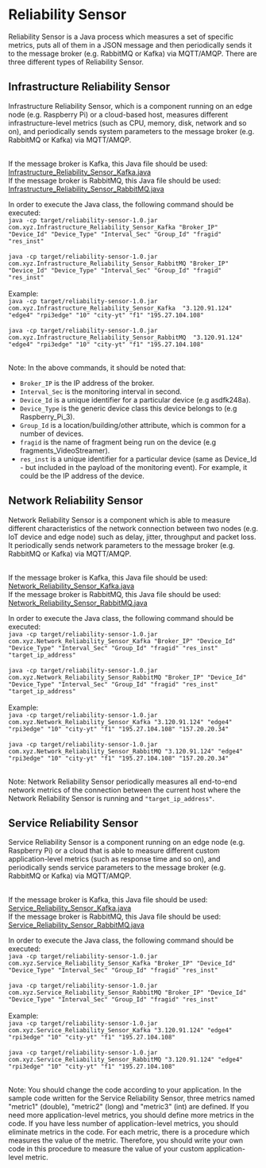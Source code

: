 # Reliability Sensor
Reliability Sensor is a Java process which measures a set of specific metrics, puts all of them in a JSON message and then periodically sends it to the message broker (e.g. RabbitMQ or Kafka) via MQTT/AMQP. There are three different types of Reliability Sensor.

## Infrastructure Reliability Sensor
Infrastructure Reliability Sensor, which is a component running on an edge node (e.g. Raspberry Pi) or a cloud-based host, measures different infrastructure-level metrics (such as CPU, memory, disk, network and so on), and periodically sends system parameters to the message broker (e.g. RabbitMQ or Kafka) via MQTT/AMQP.

<br>If the message broker is Kafka, this Java file should be used: [Infrastructure_Reliability_Sensor_Kafka.java](https://github.com/salmant/RabbitMQ-Kafka-Reliability-Sensor/blob/master/src/main/java/com/xyz/Infrastructure_Reliability_Sensor_Kafka.java)
<br>If the message broker is RabbitMQ, this Java file should be used: [Infrastructure_Reliability_Sensor_RabbitMQ.java](https://github.com/salmant/RabbitMQ-Kafka-Reliability-Sensor/blob/master/src/main/java/com/xyz/Infrastructure_Reliability_Sensor_RabbitMQ.java)

In order to execute the Java class, the following command should be executed:
<br>`java -cp target/reliability-sensor-1.0.jar com.xyz.Infrastructure_Reliability_Sensor_Kafka "Broker_IP" "Device_Id" "Device_Type" "Interval_Sec" "Group_Id" "fragid" "res_inst"`
<br>
<br>`java -cp target/reliability-sensor-1.0.jar com.xyz.Infrastructure_Reliability_Sensor_RabbitMQ "Broker_IP" "Device_Id" "Device_Type" "Interval_Sec" "Group_Id" "fragid" "res_inst"`
<br><br>Example:
<br>`java -cp target/reliability-sensor-1.0.jar com.xyz.Infrastructure_Reliability_Sensor_Kafka  "3.120.91.124" "edge4" "rpi3edge" "10" "city-yt" "f1" "195.27.104.108"`
<br>
<br>`java -cp target/reliability-sensor-1.0.jar com.xyz.Infrastructure_Reliability_Sensor_RabbitMQ  "3.120.91.124" "edge4" "rpi3edge" "10" "city-yt" "f1" "195.27.104.108"`

<br>Note: In the above commands, it should be noted that:
* `Broker_IP` is the IP address of the broker.
* `Interval_Sec` is the monitoring interval in second.
* `Device_Id` is a unique identifier for a particular device (e.g asdfk248a).
* `Device_Type` is the generic device class this device belongs to (e.g Raspberry_Pi_3).
* `Group_Id` is a location/building/other attribute, which is common for a number of devices.
* `fragid` is the name of fragment being run on the device (e.g fragments_VideoStreamer).
* `res_inst` is a unique identifier for a particular device (same as Device_Id - but included in the payload of the monitoring event). For example, it could be the IP address of the device.

## Network Reliability Sensor
Network Reliability Sensor is a component which is able to measure different characteristics of the network connection between two nodes (e.g. IoT device and edge node) such as delay, jitter, throughput and packet loss. It periodically sends network parameters to the message broker (e.g. RabbitMQ or Kafka) via MQTT/AMQP.

<br>If the message broker is Kafka, this Java file should be used: [Network_Reliability_Sensor_Kafka.java](https://github.com/salmant/RabbitMQ-Kafka-Reliability-Sensor/blob/master/src/main/java/com/xyz/Network_Reliability_Sensor_Kafka.java)
<br>If the message broker is RabbitMQ, this Java file should be used: [Network_Reliability_Sensor_RabbitMQ.java](https://github.com/salmant/RabbitMQ-Kafka-Reliability-Sensor/blob/master/src/main/java/com/xyz/Network_Reliability_Sensor_RabbitMQ.java)

In order to execute the Java class, the following command should be executed:
<br>`java -cp target/reliability-sensor-1.0.jar com.xyz.Network_Reliability_Sensor_Kafka "Broker_IP" "Device_Id" "Device_Type" "Interval_Sec" "Group_Id" "fragid" "res_inst" "target_ip_address"`
<br>
<br>`java -cp target/reliability-sensor-1.0.jar com.xyz.Network_Reliability_Sensor_RabbitMQ "Broker_IP" "Device_Id" "Device_Type" "Interval_Sec" "Group_Id" "fragid" "res_inst" "target_ip_address"`
<br><br>Example:
<br>`java -cp target/reliability-sensor-1.0.jar com.xyz.Network_Reliability_Sensor_Kafka "3.120.91.124" "edge4" "rpi3edge" "10" "city-yt" "f1" "195.27.104.108" "157.20.20.34"`
<br>
<br>`java -cp target/reliability-sensor-1.0.jar com.xyz.Network_Reliability_Sensor_RabbitMQ "3.120.91.124" "edge4" "rpi3edge" "10" "city-yt" "f1" "195.27.104.108" "157.20.20.34"`

<br>Note: Network Reliability Sensor periodically measures all end-to-end network metrics of the connection between the current host where the Network Reliability Sensor is running and `"target_ip_address"`.

## Service Reliability Sensor
Service Reliability Sensor is a component running on an edge node (e.g. Raspberry Pi) or a cloud that is able to measure different custom application-level metrics (such as response time and so on), and periodically sends service parameters to the message broker (e.g. RabbitMQ or Kafka) via MQTT/AMQP.

<br>If the message broker is Kafka, this Java file should be used: [Service_Reliability_Sensor_Kafka.java](https://github.com/salmant/RabbitMQ-Kafka-Reliability-Sensor/blob/master/src/main/java/com/xyz/Service_Reliability_Sensor_Kafka.java)
<br>If the message broker is RabbitMQ, this Java file should be used: [Service_Reliability_Sensor_RabbitMQ.java](https://github.com/salmant/RabbitMQ-Kafka-Reliability-Sensor/blob/master/src/main/java/com/xyz/Service_Reliability_Sensor_RabbitMQ.java)

In order to execute the Java class, the following command should be executed:
<br>`java -cp target/reliability-sensor-1.0.jar com.xyz.Service_Reliability_Sensor_Kafka "Broker_IP" "Device_Id" "Device_Type" "Interval_Sec" "Group_Id" "fragid" "res_inst"`
<br>
<br>`java -cp target/reliability-sensor-1.0.jar com.xyz.Service_Reliability_Sensor_RabbitMQ "Broker_IP" "Device_Id" "Device_Type" "Interval_Sec" "Group_Id" "fragid" "res_inst"`
<br><br>Example:
<br>`java -cp target/reliability-sensor-1.0.jar com.xyz.Service_Reliability_Sensor_Kafka "3.120.91.124" "edge4" "rpi3edge" "10" "city-yt" "f1" "195.27.104.108"`
<br>
<br>`java -cp target/reliability-sensor-1.0.jar com.xyz.Service_Reliability_Sensor_RabbitMQ "3.120.91.124" "edge4" "rpi3edge" "10" "city-yt" "f1" "195.27.104.108"`

<br>Note: You should change the code according to your application. In the sample code written for the Service Reliability Sensor, three metrics named "metric1" (double), "metric2" (long) and "metric3" (int) are defined. If you need more application-level metrics, you should define more metrics in the code. If you have less number of application-level metrics, you should eliminate metrics in the code. For each metric, there is a procedure which measures the value of the metric. Therefore, you should write your own code in this procedure to measure the value of your custom application-level metric.
